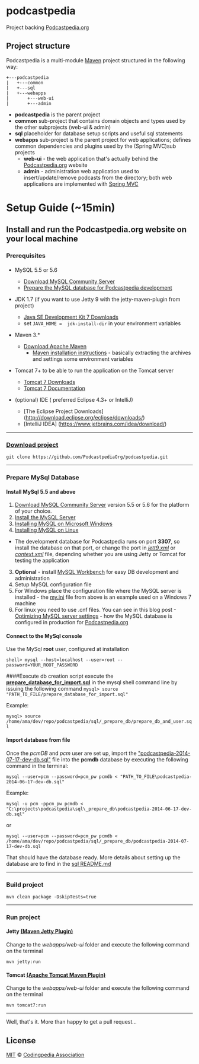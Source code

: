 podcastpedia
================

Project backing [Podcastpedia.org](http://www.podcastpedia.org)

## Project structure
Podcastpedia is a multi-module  [Maven](http://maven.apache.org/download.cgi) project structured in the following way:
```
+---podcastpedia
|   +---common
|   +---sql
|   +---webapps
|       +---web-ui
|       +---admin
```
* **podcastpedia** is the parent project 
* **common** sub-project that contains domain objects and types used by the other subprojects (web-ui & admin)
* **sql** placeholder for database setup scripts and useful sql statements 
* **webapps** sub-project is the parent project for web applications; defines common dependencies and plugins used by the (Spring MVC)sub projects 
  * **web-ui** - the web application that's actually behind the  [Podcastpedia.org](http://www.podcastpedia.org) website
  * **admin** - administration web application used to insert/update/remove podcasts from the directory; both web applications are implemented with [Spring MVC](http://docs.spring.io/spring/docs/current/spring-framework-reference/html/mvc.html)

Setup Guide (~15min)
================
## Install and run the Podcastpedia.org website on your local machine

### Prerequisites
#### 
* MySQL 5.5 or 5.6 
  * [Download MySQL Community Server](http://dev.mysql.com/downloads/mysql/)
  * [Prepare the MySQL database for Podcastpedia development](sql/README.md)

* JDK 1.7 (if you want to use Jetty 9 with the jetty-maven-plugin from project)
  * [Java SE Development Kit 7 Downloads](http://www.oracle.com/technetwork/java/javase/downloads/jdk7-downloads-1880260.html)
  * set `JAVA_HOME =  jdk-install-dir` in your environment variables
* Maven 3.*
  * [Download Apache Maven](http://maven.apache.org/download.cgi) 
    * [Maven installation instructions](https://maven.apache.org/download.cgi#Installation) - basically extracting the archives and settings some environment variables
* Tomcat 7+ to be able to run the application on the Tomcat server
  *  [Tomcat 7 Downloads](http://tomcat.apache.org/download-70.cgi)
  *  [Tomcat 7 Documentation](http://tomcat.apache.org/tomcat-7.0-doc/index.html)
* (optional) IDE ( preferred Eclipse 4.3+ or IntelliJ) 
  * [The Eclipse Project Downloads] (http://download.eclipse.org/eclipse/downloads/)  
  * [IntelliJ IDEA] (https://www.jetbrains.com/idea/download/)

***
### [Download project](https://github.com/PodcastpediaOrg/podcastpedia)
```
git clone https://github.com/PodcastpediaOrg/podcastpedia.git
```
***

### Prepare MySql Database 
#### Install MySql 5.5 and above
1. [Download MySQL Community Server](http://dev.mysql.com/downloads/mysql/) version 5.5 or 5.6 for the platform of your choice. 
2. [Install the MySQL Server](http://dev.mysql.com/doc/refman/5.6/en/installing.html)
  1. [Installing MySQL on Microsoft Windows](http://dev.mysql.com/doc/refman/5.6/en/windows-installation.html)
  2. [Installing MySQL on Linux](http://dev.mysql.com/doc/refman/5.6/en/linux-installation.html)
  * The development database for Podcastpedia runs on port **3307**, so install the database on that port, or change the port in [_jett9.xml_](../../web-ui/src/main/resources/config/jetty9.xml) or [_context.xml_](https://github.com/podcastpedia/podcastpedia-web/blob/master/src/main/webapp/META-INF/context.xml) file, depending whether you are using Jetty or Tomcat for testing the application 
3. __Optional__ - install [MySQL Workbench](http://www.mysql.com/products/workbench/) for easy DB development and administration
4. Setup MySQL configuration file
  1. For Windows place the configuration file where the MySQL server is installed - the [my.ini](_prepare_database_for_development/my.ini) file from above is an example used on a Windows 7 machine 
  2. For linux you need to use .cnf files. You can see in this blog post -[Optimizing MySQL server settings](http://www.codingpedia.org/ama/optimizing-mysql-server-settings/) - how the MySQL database is configured in production for [Podcastpedia.org](http://www.podcastpedia.org)

#### Connect to the MySql console
Use the MySql **root** user, configured at installation
```
shell> mysql --host=localhost --user=root --password=YOUR_ROOT_PASSWORD
```
####Execute db creation script
execute the [__prepare_database_for_import.sql__](sql/_prepare_database_for_development/prepare_database_for_import.sql) in the mysql shell command line by issuing the following command
`mysql> source "PATH_TO_FILE/prepare_database_for_import.sql"`

Example:

`mysql> source /home/ama/dev/repo/podcastpedia/sql/_prepare_db/prepare_db_and_user.sql`

#### Import database from file
Once the *pcmDB* and *pcm* user are set up, import the ["podcastpedia-2014-07-17-dev-db.sql"](sql/_prepare_database_for_development/podcastpedia-2014-07-17-dev-db.sql) file into the **pcmdb** database by executing the following command in the terminal:
```
mysql --user=pcm --password=pcm_pw pcmdb < "PATH_TO_FILE\podcastpedia-2014-06-17-dev-db.sql"
```
Example: 

```
mysql -u pcm -ppcm_pw pcmdb < "C:\projects\podcastpedia\sql\_prepare_db\podcastpedia-2014-06-17-dev-db.sql"
```
or
```
mysql --user=pcm --password=pcm_pw pcmdb < /home/ama/dev/repo/podcastpedia/sql/_prepare_db/podcastpedia-2014-07-17-dev-db.sql
```

That should have the database ready. More details about setting up the database are to find in the [sql README.md](sql/README.md)
***

### Build project 
```
mvn clean package -DskipTests=true
```
***
### Run project 
#### Jetty [(Maven Jetty Plugin)](http://www.eclipse.org/jetty/documentation/current/jetty-maven-plugin.html)
Change to the *webapps/web-ui* folder and execute the following command on the terminal

```
mvn jetty:run
```
#### Tomcat [(Apache Tomcat Maven Plugin)](http://tomcat.apache.org/maven-plugin.html)
Change to the *webapps/web-ui* folder and execute the following command on the terminal

```
mvn tomcat7:run
```
***

Well, that's it. More than happy to get a pull request...  
## License

[MIT](https://github.com/podcastpedia/podcastpedia-web/blob/master/LICENSE.txt) &copy; [Codingpedia Association](http://www.codingpedia.org/about-us/)

